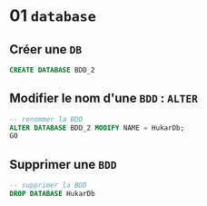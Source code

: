 # 01 `database` 

## Créer une `DB`

```sql
CREATE DATABASE BDD_2
```



## Modifier le nom d'une `BDD` : `ALTER`

```sql
-- renommer la BDD
ALTER DATABASE BDD_2 MODIFY NAME = HukarDb;
GO
```



## Supprimer une `BDD`

```sql
-- supprimer la BDD
DROP DATABASE HukarDb
```

